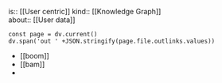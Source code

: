 is:: [[User centric]] 
kind:: [[Knowledge Graph]]  
about:: [[User data]]


```dataviewjs
const page = dv.current()
dv.span('out ' +JSON.stringify(page.file.outlinks.values))

```


- [[boom]]
- [[bam]]
- 
